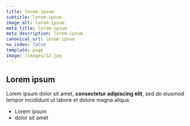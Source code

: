 ```yaml
---
title: lorem-ipsum
subtitle: lorem-ipsum
image_alt: lorem-ipsum
meta_title: lorem-ipsum
meta_description: lorem-ipsum
canonical_url: lorem-ipsum
no_index: false
template: page
image: /images/12.jpg
---
```

## Lorem ipsum

Lorem ipsum dolor sit amet, **consectetur adipiscing elit**, sed do eiusmod tempor incididunt ut labore et dolore magna aliqua.

- Lorem ipsum
- dolor sit amet